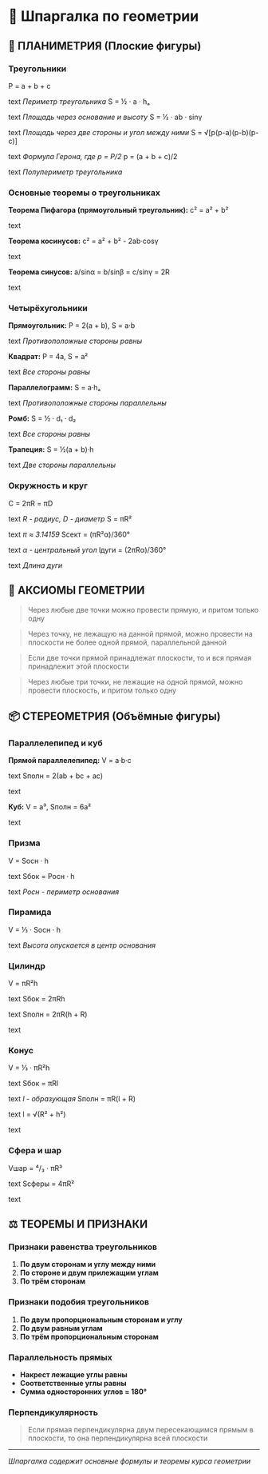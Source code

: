 # 📐 Шпаргалка по геометрии

## 📏 ПЛАНИМЕТРИЯ (Плоские фигуры)

### Треугольники
P = a + b + c

text
*Периметр треугольника*
S = ½ · a · hₐ

text
*Площадь через основание и высоту*
S = ½ · ab · sinγ

text
*Площадь через две стороны и угол между ними*
S = √[p(p-a)(p-b)(p-c)]

text
*Формула Герона, где p = P/2*
p = (a + b + c)/2

text
*Полупериметр треугольника*

### Основные теоремы о треугольниках

**Теорема Пифагора (прямоугольный треугольник):**
c² = a² + b²

text

**Теорема косинусов:**
c² = a² + b² - 2ab·cosγ

text

**Теорема синусов:**
a/sinα = b/sinβ = c/sinγ = 2R

text

### Четырёхугольники

**Прямоугольник:**
P = 2(a + b), S = a·b

text
*Противоположные стороны равны*

**Квадрат:**
P = 4a, S = a²

text
*Все стороны равны*

**Параллелограмм:**
S = a·hₐ

text
*Противоположные стороны параллельны*

**Ромб:**
S = ½ · d₁ · d₂

text
*Все стороны равны*

**Трапеция:**
S = ½(a + b)·h

text
*Две стороны параллельны*

### Окружность и круг
C = 2πR = πD

text
*R - радиус, D - диаметр*
S = πR²

text
*π ≈ 3.14159*
Sсект = (πR²α)/360°

text
*α - центральный угол*
lдуги = (2πRα)/360°

text
*Длина дуги*

## 🧭 АКСИОМЫ ГЕОМЕТРИИ

> Через любые две точки можно провести прямую, и притом только одну

> Через точку, не лежащую на данной прямой, можно провести на плоскости не более одной прямой, параллельной данной

> Если две точки прямой принадлежат плоскости, то и вся прямая принадлежит этой плоскости

> Через любые три точки, не лежащие на одной прямой, можно провести плоскость, и притом только одну

## 📦 СТЕРЕОМЕТРИЯ (Объёмные фигуры)

### Параллелепипед и куб

**Прямой параллелепипед:**
V = a·b·c

text
Sполн = 2(ab + bc + ac)

text

**Куб:**
V = a³, Sполн = 6a²

text

### Призма
V = Sосн · h

text
Sбок = Pосн · h

text
*Pосн - периметр основания*

### Пирамида
V = ⅓ · Sосн · h

text
*Высота опускается в центр основания*

### Цилиндр
V = πR²h

text
Sбок = 2πRh

text
Sполн = 2πR(h + R)

text

### Конус
V = ⅓ · πR²h

text
Sбок = πRl

text
*l - образующая*
Sполн = πR(l + R)

text
l = √(R² + h²)

text

### Сфера и шар
Vшар = ⁴/₃ · πR³

text
Sсферы = 4πR²

text

## ⚖️ ТЕОРЕМЫ И ПРИЗНАКИ

### Признаки равенства треугольников

1. **По двум сторонам и углу между ними**
2. **По стороне и двум прилежащим углам**
3. **По трём сторонам**

### Признаки подобия треугольников

1. **По двум пропорциональным сторонам и углу**
2. **По двум равным углам**
3. **По трём пропорциональным сторонам**

### Параллельность прямых

- **Накрест лежащие углы равны**
- **Соответственные углы равны**
- **Сумма односторонних углов = 180°**

### Перпендикулярность

> Если прямая перпендикулярна двум пересекающимся прямым в плоскости, то она перпендикулярна всей плоскости

---

*Шпаргалка содержит основные формулы и теоремы курса геометрии*
